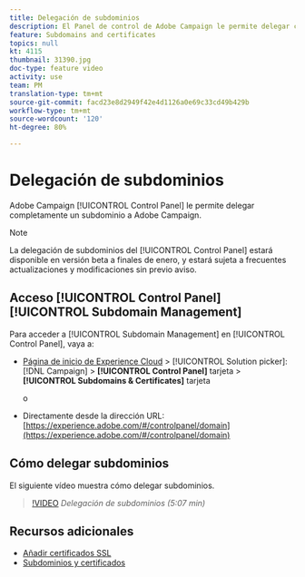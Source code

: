 ```yaml
---
title: Delegación de subdominios
description: El Panel de control de Adobe Campaign le permite delegar completamente un subdominio a Adobe Campaign. Para realizar esto, siga los pasos a continuación.
feature: Subdomains and certificates
topics: null
kt: 4115
thumbnail: 31390.jpg
doc-type: feature video
activity: use
team: PM
translation-type: tm+mt
source-git-commit: facd23e8d2949f42e4d1126a0e69c33cd49b429b
workflow-type: tm+mt
source-wordcount: '120'
ht-degree: 80%

---
```



# Delegación de subdominios

Adobe Campaign [!UICONTROL Control Panel] le permite delegar completamente un subdominio a Adobe Campaign.

>[!NOTE]
>
>La delegación de subdominios del [!UICONTROL Control Panel] estará disponible en versión beta a finales de enero, y estará sujeta a frecuentes actualizaciones y modificaciones sin previo aviso.

## Acceso [!UICONTROL Control Panel] [!UICONTROL Subdomain Management]

Para acceder a [!UICONTROL Subdomain Management] en [!UICONTROL Control Panel], vaya a:

* [Página de inicio de Experience Cloud](https://experience.adobe.com/#/home) > [!UICONTROL Solution picker]: [!DNL Campaign] > **[!UICONTROL Control Panel]** tarjeta > **[!UICONTROL Subdomains & Certificates]** tarjeta

   o
* Directamente desde la dirección URL: [https://experience.adobe.com/#/controlpanel/domain](https://experience.adobe.com/#/controlpanel/domain)

## Cómo delegar subdominios

El siguiente vídeo muestra cómo delegar subdominios.

>[!VIDEO](https://video.tv.adobe.com/v/31390?quality=12)
*Delegación de subdominios (5:07 min)*

## Recursos adicionales

* [Añadir certificados SSL](/help/administrating/control-panel/adding-ssl-certificates.md)
* [Subdominios y certificados](https://docs.adobe.com/content/help/es-ES/control-panel/using/subdomains-and-certificates/renewing-subdomain-certificate.html)
